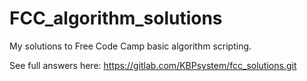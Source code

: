 # FCC_algorithm_solutions

My solutions to Free Code Camp basic algorithm scripting.

See full answers here: https://gitlab.com/KBPsystem/fcc_solutions.git

